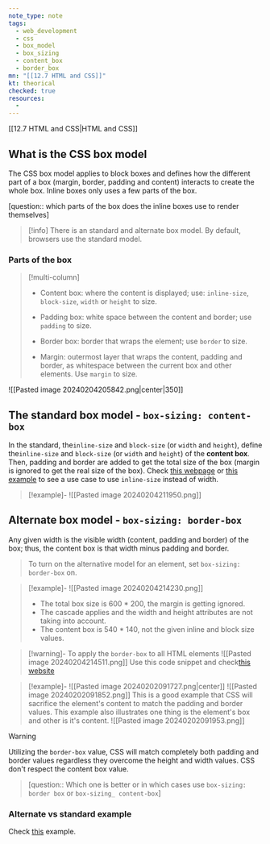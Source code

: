 ```yaml
---
note_type: note
tags:
  - web_development
  - css
  - box_model
  - box_sizing
  - content_box
  - border_box
mn: "[[12.7 HTML and CSS]]"
kt: theorical
checked: true
resources:
  - 
---
```

[[12.7 HTML and CSS|HTML and CSS]]

## What is the CSS box model
The CSS box model applies to block boxes and defines how the different part of a box (margin, border, padding and content) interacts to create the whole box. Inline boxes only uses a few parts of the box. 

[question:: which parts of the box does the inline boxes use to render themselves]

>[!info]
>There is an standard and alternate box model. By default, browsers use the standard model.
### Parts of the box
>[!multi-column]
>
>- Content box: where the content is displayed; use: `inline-size`, `block-size`, `width` or `height` to size.
>- Padding box: white space between the content and border; use `padding` to size. 
>
>- Border box: border that wraps the element; use `border` to size.
>- Margin: outermost layer that wraps the content, padding and border, as whitespace between the current box and other elements. Use `margin` to size.

![[Pasted image 20240204205842.png|center|350]]

## The standard box model - `box-sizing: content-box`
In the standard, the`inline-size` and `block-size` (or `width` and `height`), define the`inline-size` and `block-size` (or `width` and `height`) of the **content box**. Then, padding and border are added to get the total size of the box (margin is ignored to get the real size of the box). Check [this webpage](https://css-tricks.com/almanac/properties/i/inline-size/#aa-why-cant-we-just-use-the-ol-trusty-width-property) or [this example](https://codepen.io/rachelandrew/pen/RXLLyd) to see a use case to use `inline-size` instead of width.

>[!example]-
>![[Pasted image 20240204211950.png]]
## Alternate box model - `box-sizing: border-box`
Any given width is the visible width (content, padding and border) of the box; thus, the content box is that width minus padding and border.

>To turn on the alternative model for an element, set `box-sizing: border-box` on.

>[!example]-
>![[Pasted image 20240204214230.png]]
>- The total box size is 600 * 200, the margin is getting ignored.
>- The cascade applies and the width and height attributes are not taking into account.
>- The content box is 540 * 140, not the given inline and block size values.

>[!warning]- To apply the `border-box` to all HTML elements
>![[Pasted image 20240204214511.png]]
>Use this code snippet and check[this website](https://css-tricks.com/inheriting-box-sizing-probably-slightly-better-best-practice/)


>[!example]-
>![[Pasted image 20240202091727.png|center]]
>![[Pasted image 20240202091852.png]]
>This is a good example that CSS will sacrifice the element's content to match the padding and border values. This example also illustrates one thing is the element's box and other is it's content. 
>![[Pasted image 20240202091953.png]]

>[!warning]
>Utilizing the `border-box` value, CSS will match completely both padding and border values regardless they overcome the height and width values. CSS don't respect the content box value. 

>[question:: Which one is better or in which cases use `box-sizing: border box` or `box-sizing_ content-box`]

### Alternate vs standard example
Check [this](https://developer.mozilla.org/en-US/docs/Learn/CSS/Building_blocks/The_box_model#playing_with_box_models) example.

